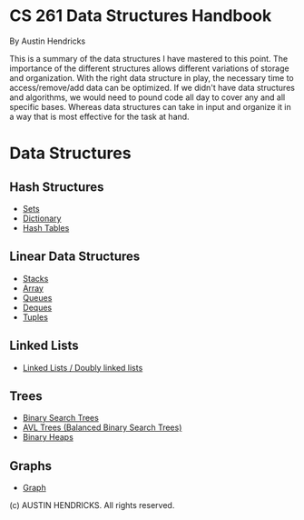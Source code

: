 # CS 261 Data Structures Handbook

By Austin Hendricks

This is a summary of the data structures I have mastered to this point. The importance of the different structures allows different variations of storage and organization. With the right data structure in play, the necessary time to access/remove/add data can be optimized. If we didn't have data structures and algorithms, we would need to pound code all day to cover any and all specific bases. Whereas data structures can take in input and organize it in a way that is most effective for the task at hand.

# Data Structures

## Hash Structures
 * [Sets](sets.md)
 * [Dictionary](dictionary.md)
 * [Hash Tables](hash_table.md)

## Linear Data Structures
  * [Stacks](stack.md)
  * [Array](array.md)
  * [Queues](queue.md)
  * [Deques](deque.md)
  * [Tuples](tuple.md)

  
## Linked Lists
  * [Linked Lists / Doubly linked lists](linked_list.md)

 ## Trees
  * [Binary Search Trees](binary_search_tree.md)
  * [AVL Trees (Balanced Binary Search Trees)](avl_trees.md)
  * [Binary Heaps](binary_heap.md)
  
 ## Graphs
  * [Graph](graph.md)

(c) AUSTIN HENDRICKS. All rights reserved.

